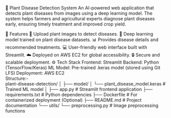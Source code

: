 🌿 Plant Disease Detection System
An AI-powered web application that detects plant diseases from images using a deep learning model. The system helps farmers and agricultural experts diagnose plant diseases early, ensuring timely treatment and improved crop yield.

🚀 Features
🌱 Upload plant images to detect diseases.
🤖 Deep learning model trained on plant disease datasets.
📊 Provides disease details and recommended treatments.
💻 User-friendly web interface built with Streamlit.
☁️ Deployed on AWS EC2 for global accessibility.
🔒 Secure and scalable deployment.
⚙️ Tech Stack
Frontend: Streamlit
Backend: Python (TensorFlow/Keras)
ML Model: Pre-trained .keras model (stored using Git LFS)
Deployment: AWS EC2
<br>
Structure:-<br>
plant-disease-detection/
│
├── model/
│   └── plant_disease_model.keras   # Trained ML model
│
├── app.py                          # Streamlit frontend application
├── requirements.txt                 # Python dependencies
├── Dockerfile                       # For containerized deployment (Optional)
├── README.md                        # Project documentation
└── utils/
    └── preprocessing.py             # Image preprocessing functions